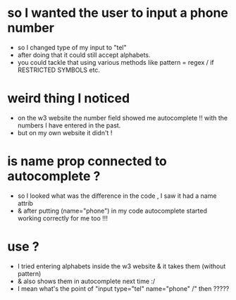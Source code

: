 # so I wanted the user to input a phone number
- so I changed type of my input to "tel"
- after doing that it could still accept alphabets.
- you could tackle that using various methods like pattern = regex / if RESTRICTED SYMBOLS etc.
# weird thing I noticed
- on the w3 website the number field showed me autocomplete !! with the numbers I have entered in the past.
- but on my own website it didn't !
# is name prop connected to autocomplete ?
- so I looked what was the difference in the code , I saw it had a name attrib
- & after putting (name="phone") in my code autocomplete started working correctly for me too !!!
# use ?
- I tried entering alphabets inside the w3 website & it takes them (without pattern) 
- & also shows them in autocomplete next time :/
- I mean what's the point of "input type="tel" name="phone" /" then ?????
